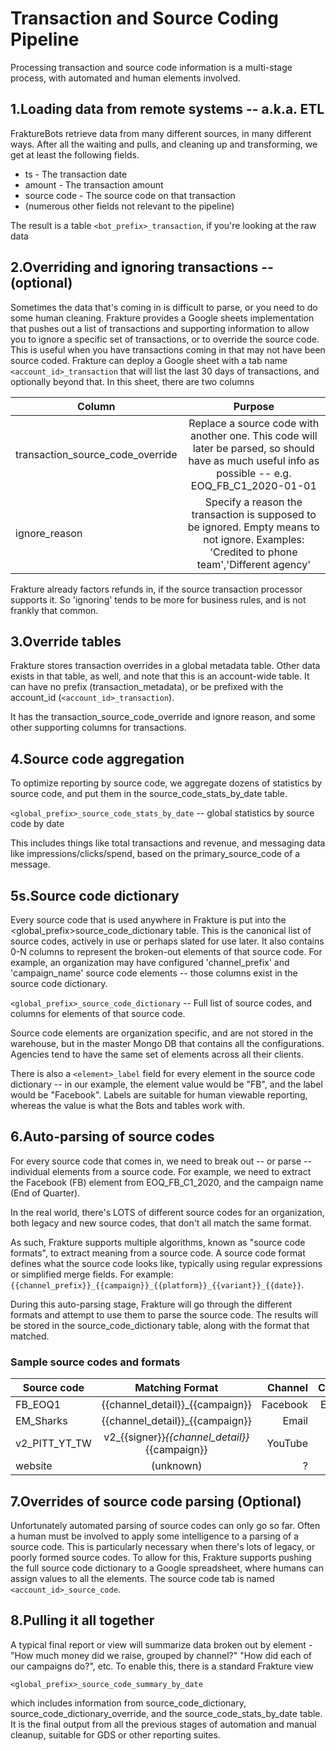 # Transaction and Source Coding Pipeline

Processing transaction and source code information is a multi-stage process, with automated and human elements involved.


## 1.Loading data from remote systems -- a.k.a. ETL
FraktureBots retrieve data from many different sources, in many different ways.  After all the waiting and pulls, and cleaning up and transforming, we get at least the following fields.

* ts  - The transaction date
* amount - The transaction amount
* source code - The source code on that transaction
* (numerous other fields not relevant to the pipeline)


The result is a table `<bot_prefix>_transaction`, if you're looking at the raw data

## 2.Overriding and ignoring transactions -- (optional)
Sometimes the data that's coming in is difficult to parse, or you need to do some human cleaning.
Frakture provides a Google sheets implementation that pushes out a list of transactions and supporting information to allow you to
ignore a specific set of transactions, or to override the source code.  This is useful when you have transactions coming in that
may not have been source coded.  Frakture can deploy a Google sheet with a tab name `<account_id>_transaction` that will list the last 30 days of transactions, and optionally beyond that.
In this sheet, there are two columns

| Column         	| Purpose |
| ------------- |:-------------:|
|transaction_source_code_override|Replace a source code with another one.  This code will later be parsed, so should have as much useful info as possible -- e.g. EOQ_FB_C1_2020-01-01|
|ignore_reason|Specify a reason the transaction is supposed to be ignored.  Empty means to not ignore. Examples: 'Credited to phone team','Different agency' |

Frakture already factors refunds in, if the source transaction processor supports it.  So 'ignoring' tends to be more for business rules, and is not frankly that common.

## 3.Override tables
Frakture stores transaction overrides in a global metadata table.  Other data exists in that table, as well, and note that this is an account-wide table.  It can have no prefix (transaction_metadata), or be prefixed with the account_id (`<account_id>_transaction`).

It has the transaction_source_code_override and ignore reason, and some other supporting columns for transactions.

## 4.Source code aggregation

To optimize reporting by source code, we aggregate dozens of statistics by source code, and put them in the source_code_stats_by_date table.

`<global_prefix>_source_code_stats_by_date` -- global statistics by source code by date

This includes things like total transactions and revenue, and messaging data like impressions/clicks/spend, based on the primary_source_code of a message.


## 5s.Source code dictionary
Every source code that is used anywhere in Frakture is put into the <global_prefix>source_code_dictionary table.  This is the canonical list of source codes, actively in use or perhaps slated for use later.  It also contains 0-N columns to represent the broken-out elements of that source code.  For example, an organization may have configured 'channel_prefix' and 'campaign_name' source code elements -- those columns exist in the source code dictionary.

`<global_prefix>_source_code_dictionary` -- Full list of source codes, and columns for elements of that source code.

Source code elements are organization specific, and are not stored in the warehouse, but in the master Mongo DB that contains all the configurations.  Agencies tend to have the same set of elements across all their clients.

There is also a `<element>_label` field for every element in the source code dictionary -- in our example, the element value would be "FB", and the label would be "Facebook".  Labels are suitable for human viewable reporting, whereas the value is what the Bots and tables work with.


## 6.Auto-parsing of source codes

For every source code that comes in, we need to break out -- or parse -- individual elements from a source code.  For example, we need to extract the Facebook (FB) element from EOQ_FB_C1_2020, and the campaign name (End of Quarter).

In the real world, there's LOTS of different source codes for an organization, both legacy and new source codes, that don't all match the same format.

As such, Frakture supports multiple algorithms, known as "source code formats", to extract meaning from a source code.  A source code format defines what the source code looks like, typically using regular expressions or simplified merge fields.  For example: `{{channel_prefix}}_{{campaign}}_{{platform}}_{{variant}}_{{date}}`.

During this auto-parsing stage, Frakture will go through the different formats and attempt to use them to parse the source code.  The results will be stored in the source_code_dictionary table, along with the format that matched.

### Sample source codes and formats
| Source code         	| Matching Format | Channel | Campaign | Signer |
| ------------- |:-------------:| -----:| -----:|-----:|
| FB_EOQ1         | {{channel_detail}}_{{campaign}} | Facebook | End of Q1 | |
| EM_Sharks         | {{channel_detail}}_{{campaign}} | Email | Sharks | |
| v2_PITT_YT_TW         | v2_{{signer}}_{{channel_detail}}_{{campaign}}  | YouTube | Twitter | Pitt|
| website         | (unknown)  | ? | ? | |


## 7.Overrides of source code parsing (Optional)
Unfortunately automated parsing of source codes can only go so far.  Often a human must be involved to apply some intelligence to a parsing of a source code.  This is particularly necessary when there's lots of legacy, or poorly formed source codes.  To allow for this, Frakture supports pushing the full source code dictionary to a Google spreadsheet, where humans can assign values to all the elements.  The source code tab is named `<account_id>_source_code`.


## 8.Pulling it all together

A typical final report or view will summarize data broken out by element - "How much money did we raise, grouped by channel?"  "How did each of our campaigns do?", etc.  To enable this, there is a standard Frakture view

`<global_prefix>_source_code_summary_by_date`

which includes information from source_code_dictionary, source_code_dictionary_override, and the source_code_stats_by_date table.  It is the final output from all the previous stages of automation and manual cleanup, suitable for GDS or other reporting suites.
